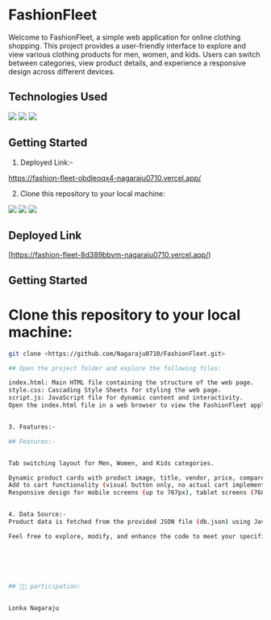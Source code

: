 # FashionFleet


Welcome to FashionFleet, a simple web application for online clothing shopping. This project provides a user-friendly interface to explore and view various clothing products for men, women, and kids. Users can switch between categories, view product details, and experience a responsive design across different devices.

## Technologies Used

<div>
   <img src="https://img.shields.io/badge/chakraui-text?style=for-the-badge&logo=CSS3&color=204456" />
 <img src="https://img.shields.io/badge/HTML5-text?style=for-the-badge&logo=HTML5&color=2b3b35" />
  <img src="https://img.shields.io/badge/javascript-text?style=for-the-badge&logo=javascript&color=204456" />
</div>

## Getting Started

1. Deployed Link:-

<https://fashion-fleet-obdleoqx4-nagaraju0710.vercel.app/>

2. Clone this repository to your local machine:

<img src="https://img.shields.io/badge/CSS3-text?style=for-the-badge&logo=CSS3&color=204456" />
<img src="https://img.shields.io/badge/HTML5-text?style=for-the-badge&logo=HTML5&color=2b3b35" />
<img src="https://img.shields.io/badge/javascript-text?style=for-the-badge&logo=javascript&color=204456" />
</div>

## Deployed Link

[https://fashion-fleet-8d389bbvm-nagaraju0710.vercel.app/)

## Getting Started

# Clone this repository to your local machine:


   ```bash
   git clone <https://github.com/Nagaraju0710/FashionFleet.git>

## Open the project folder and explore the following files:

index.html: Main HTML file containing the structure of the web page.
style.css: Cascading Style Sheets for styling the web page.
script.js: JavaScript file for dynamic content and interactivity.
Open the index.html file in a web browser to view the FashionFleet application.


3. Features:-

## Features:-


Tab switching layout for Men, Women, and Kids categories.

Dynamic product cards with product image, title, vendor, price, compare at price, and discount percentage.
Add to cart functionality (visual button only, no actual cart implementation).
Responsive design for mobile screens (up to 767px), tablet screens (768px to 1024px), and desktop screens (above 1025px).


4. Data Source:-
Product data is fetched from the provided JSON file (db.json) using JavaScript Fetch API.

Feel free to explore, modify, and enhance the code to meet your specific requirements. Happy coding! 😊






## 👩‍🚒 participation:


Lonka Nagaraju
